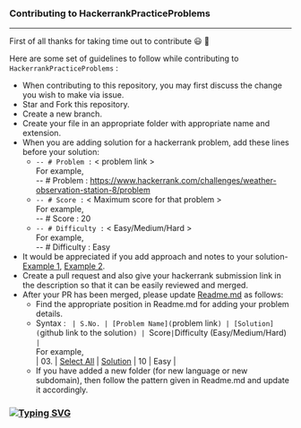### Contributing to HackerrankPracticeProblems

---

First of all thanks for taking time out to contribute :smiley: :partying_face:

Here are some set of guidelines to follow while contributing to `HackerrankPracticeProblems` :

- When contributing to this repository, you may first discuss the change you wish to make via issue.
- Star and Fork this repository.
- Create a new branch.
- Create your file in an appropriate folder with appropriate name and extension.
- When you are adding solution for a hackerrank problem, add these lines before your solution:
  - `-- # Problem :` < problem link >
    <br> For example, <br> -- # Problem : https://www.hackerrank.com/challenges/weather-observation-station-8/problem 
  - `-- # Score :` < Maximum score for that problem >
    <br> For example, <br> -- # Score : 20 
  - `-- # Difficulty :` < Easy/Medium/Hard >
    <br> For example, <br> -- # Difficulty : Easy
- It would be appreciated if you add approach and notes to your solution- [Example 1](https://github.com/Riddhi9570/HackerrankPracticeProblems/blob/main/SQL/1.%20BASIC%20SELECT/10.%20Weather%20Observation%20Station%205.sql), [Example 2](https://github.com/Riddhi9570/HackerrankPracticeProblems/blob/main/SQL/3.%20AGGREGATION/17.%20Weather%20Observation%20Station%2020.sql).
- Create a pull request and also give your hackerrank submission link in the description so that it can be easily reviewed and merged.
- After your PR has been merged, please update [Readme.md](https://github.com/Riddhi9570/HackerrankPracticeProblems/blob/main/README.md) as follows:
  - Find the appropriate position in Readme.md for adding your problem details. 
  - Syntax :
    ` | S.No. | [Problem Name](`problem link`) | [Solution](`github link to the solution`) | `Score` | `Difficulty (Easy/Medium/Hard) `|`
    <br> For example, <br> | 03. | [Select All](https://www.hackerrank.com/challenges/select-all-sql/problem) | [Solution](https://github.com/Riddhi9570/HackerrankPracticeProblems/blob/main/SQL/1.%20BASIC%20SELECT/03.%20Select%20All.sql) | 10 | Easy |
  - If you have added a new folder (for new language or new subdomain), then follow the pattern given in Readme.md and update it accordingly.

### [![Typing SVG](https://readme-typing-svg.herokuapp.com/?lines=Thanks+for+contributing!;&size=30)](https://git.io/typing-svg)

